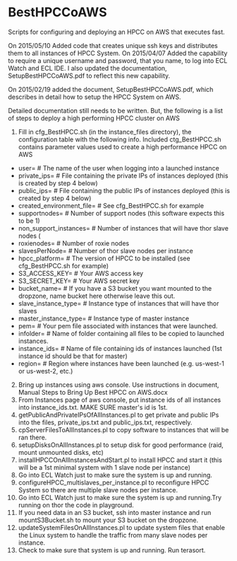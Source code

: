 # BestHPCCoAWS
Scripts for configuring and deploying an HPCC on AWS that executes fast.

On 2015/05/10 Added code that creates unique ssh keys and distributes them to all instances of HPCC System.
On 2015/04/07 Added the capability to require a unique username and password, that you name, to log into ECL Watch and ECL IDE. I also updated the documentation, SetupBestHPCCoAWS.pdf to reflect this new capability.

On 2015/02/19 added the document, SetupBestHPCCoAWS.pdf, which describes in detail how to setup the HPCC System on AWS.

Detailed documentation still needs to be written. But, the following is a list of steps to deploy a high performing HPCC cluster on AWS

1.	Fill in cfg_BestHPCC.sh (in the instance_files directory), the configuration table with the following info. Included ctg_BestHPCC.sh
	contains parameter values used to create a high performance HPCC on AWS
  * user=			# The name of the user when logging into a launched instance
  * private_ips=		# File containing the private IPs of instances deployed (this is created by step 4 below)
  * public_ips=			# File containing the public IPs of instances deployed (this is created by step 4 below)
  * created_environment_file=	# See cfg_BestHPCC.sh for example
  * supportnodes=		# Number of support nodes (this software expects this to be 1)
  * non_support_instances=	# Number of instances that will have thor slave nodes (
  * roxienodes=			# Number of roxie nodes
  * slavesPerNode=		# Number of thor slave nodes per instance
  * hpcc_platform=		# The version of HPCC to be installed (see cfg_BestHPCC.sh for example)
  * S3_ACCESS_KEY=		# Your AWS access key
  * S3_SECRET_KEY=		# Your AWS secret key
  * bucket_name=		# If you have a S3 bucket you want mounted to the dropzone, name bucket here otherwise leave this out.
  * slave_instance_type=	# Instance type of instances that will have thor slaves
  * master_instance_type=	# Instance type of master instance
  * pem=			# Your pem file associated with instances that were launched.
  * infolder=			# Name of folder containing all files to be copied to launched instances.
  * instance_ids=		# Name of file containing ids of instances launched (1st instance id should be that for master)
  * region=			# Region where instances have been launched (e.g. us-west-1 or us-west-2, etc.)
2.	Bring up instances using aws console. Use instructions in document, Manual Steps to Bring Up Best HPCC on AWS.docx
3.	From Instances page of aws console, put instance ids of all instances into instance_ids.txt. MAKE SURE master's id is 1st.
4.	getPublicAndPrivateIPsOfAllInstances.pl to get private and public IPs into the files, private_ips.txt and public_ips.txt, respectively.
5.	cpServerFilesToAllInstances.pl to copy software to instances that will be ran there.
6.	setupDisksOnAllInstances.pl to setup disk for good performance (raid, mount unmounted disks, etc)
7.	installHPCCOnAllInstancesAndStart.pl to install HPCC and start it (this will be a 1st minimal system with 1 slave node per instance)
8.	Go into ECL Watch just to make sure the system is up and running.
9.	configureHPCC_multislaves_per_instance.pl to reconfigure HPCC System so there are multiple slave nodes per instance.
10.	Go into ECL Watch just to make sure the system is up and running.Try running on thor the code in playground.
11.	If you need data in an S3 bucket, ssh into master instance and run mountS3Bucket.sh to mount your S3 bucket on the dropzone.
12.	updateSystemFilesOnAllInstances.pl to update system files that enable the Linux system to handle the traffic from many slave nodes per instance.
13.	Check to make sure that system is up and running. Run terasort.

